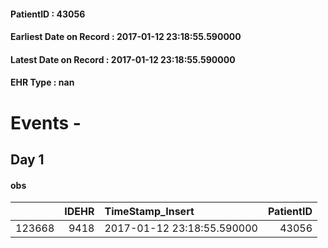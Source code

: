 
#### PatientID : 43056
#### Earliest Date on Record : 2017-01-12 23:18:55.590000
#### Latest Date on Record : 2017-01-12 23:18:55.590000
#### EHR Type : nan

# Events - 

## Day 1

#### obs
|        |   IDEHR | TimeStamp_Insert           |   PatientID |
|-------:|--------:|:---------------------------|------------:|
| 123668 |    9418 | 2017-01-12 23:18:55.590000 |       43056 |


